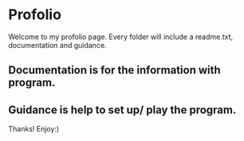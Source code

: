 # Profolio

Welcome to my profolio page.
Every folder will include a readme.txt, documentation and guidance.

## Documentation is for the information with program.

## Guidance is help to set up/ play the program.

Thanks! Enjoy:)

